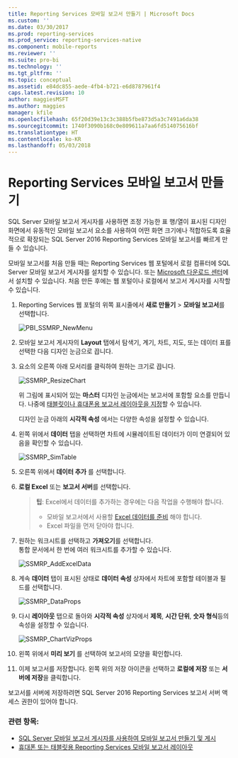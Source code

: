 ```yaml
---
title: Reporting Services 모바일 보고서 만들기 | Microsoft Docs
ms.custom: ''
ms.date: 03/30/2017
ms.prod: reporting-services
ms.prod_service: reporting-services-native
ms.component: mobile-reports
ms.reviewer: ''
ms.suite: pro-bi
ms.technology: ''
ms.tgt_pltfrm: ''
ms.topic: conceptual
ms.assetid: e84dc855-aede-4fb4-b721-e6d8787961f4
caps.latest.revision: 10
author: maggiesMSFT
ms.author: maggies
manager: kfile
ms.openlocfilehash: 65f20d39e13c3c388b5fbe873d5a3c7491a6da38
ms.sourcegitcommit: 1740f3090b168c0e809611a7aa6fd514075616bf
ms.translationtype: HT
ms.contentlocale: ko-KR
ms.lasthandoff: 05/03/2018
---
```

# <a name="create-a-reporting-services-mobile-report"></a>Reporting Services 모바일 보고서 만들기
SQL Server 모바일 보고서 게시자를 사용하면 조정 가능한 표 행/열이 표시된 디자인 화면에서 유동적인 모바일 보고서 요소를 사용하여 어떤 화면 크기에나 적합하도록 효율적으로 확장되는 SQL Server 2016 Reporting Services 모바일 보고서를 빠르게 만들 수 있습니다.  
  
모바일 보고서를 처음 만들 때는 Reporting Services 웹 포털에서 로컬 컴퓨터에 SQL Server 모바일 보고서 게시자를 설치할 수 있습니다. 또는 [Microsoft 다운로드 센터](http://go.microsoft.com/fwlink/?LinkID=733527)에서 설치할 수 있습니다. 처음 만든 후에는 웹 포털이나 로컬에서 보고서 게시자를 시작할 수 있습니다.   
    
1. Reporting Services 웹 포털의 위쪽 표시줄에서 **새로 만들기** > **모바일 보고서**를 선택합니다.  
  
   ![PBI_SSMRP_NewMenu](../../reporting-services/mobile-reports/media/pbi-ssmrp-newmenu.png)  
     
2. 모바일 보고서 게시자의 **Layout** 탭에서 탐색기, 계기, 차트, 지도, 또는 데이터 표를 선택한 다음 디자인 눈금으로 끕니다.  
  
3. 요소의 오른쪽 아래 모서리를 클릭하여 원하는 크기로 끕니다.  
  
   ![SSMRP_ResizeChart](../../reporting-services/mobile-reports/media/ssmrp-resizechart.png)  
  
   위 그림에 표시되어 있는 **마스터** 디자인 눈금에서는 보고서에 포함할 요소를 만듭니다. 나중에 [태블릿이나 휴대폰용 보고서 레이아웃을 지정](../../reporting-services/mobile-reports/lay-out-a-reporting-services-mobile-report-for-phone-or-tablet.md)할 수 있습니다.     
     
   디자인 눈금 아래의 **시각적 속성** 에서는 다양한 속성을 설정할 수 있습니다.  
     
4. 왼쪽 위에서 **데이터** 탭을 선택하면 차트에 시뮬레이트된 데이터가 이미 연결되어 있음을 확인할 수 있습니다.   
  
   ![SSMRP_SimTable](../../reporting-services/mobile-reports/media/ssmrp-simtable.png)  
  
5. 오른쪽 위에서 **데이터 추가** 를 선택합니다.  
  
6. **로컬 Excel** 또는 **보고서 서버**를 선택합니다.  
  
   >**팁**: Excel에서 데이터를 추가하는 경우에는 다음 작업을 수행해야 합니다.  
    >* 모바일 보고서에서 사용할 [Excel 데이터를 준비](../../reporting-services/mobile-reports/prepare-excel-data-for-reporting-services-mobile-reports.md) 해야 합니다.  
    >* Excel 파일을 먼저 닫아야 합니다.  
7. 원하는 워크시트를 선택하고 **가져오기**를 선택합니다.   
   통합 문서에서 한 번에 여러 워크시트를 추가할 수 있습니다.  
    
     ![SSMRP_AddExcelData](../../reporting-services/mobile-reports/media/ssmrp-addexceldata.png)  
  
8. 계속 **데이터** 탭이 표시된 상태로 **데이터 속성** 상자에서 차트에 포함할 테이블과 필드를 선택합니다.  
  
   ![SSMRP_DataProps](../../reporting-services/mobile-reports/media/ssmrp-dataprops.png)  
  
9. 다시 **레이아웃** 탭으로 돌아와 **시각적 속성** 상자에서 **제목**, **시간 단위**, **숫자 형식**등의 속성을 설정할 수 있습니다.  
  
   ![SSMRP_ChartVizProps](../../reporting-services/mobile-reports/media/ssmrp-chartvizprops.png)  
    
10. 왼쪽 위에서 **미리 보기** 를 선택하여 보고서의 모양을 확인합니다.  
  
11. 이제 보고서를 저장합니다. 왼쪽 위의 저장 아이콘을 선택하고 **로컬에 저장** 또는 **서버에 저장**을 클릭합니다.  
  
   보고서를 서버에 저장하려면 SQL Server 2016 Reporting Services 보고서 서버 액세스 권한이 있어야 합니다.  
     
   ### <a name="see-also"></a>관련 항목:  
     
-   [SQL Server 모바일 보고서 게시자를 사용하여 모바일 보고서 만들기 및 게시](../../reporting-services/mobile-reports/create-mobile-reports-with-sql-server-mobile-report-publisher.md)  
-   [휴대폰 또는 태블릿용 Reporting Services 모바일 보고서 레이아웃](../../reporting-services/mobile-reports/lay-out-a-reporting-services-mobile-report-for-phone-or-tablet.md)  
  
   

